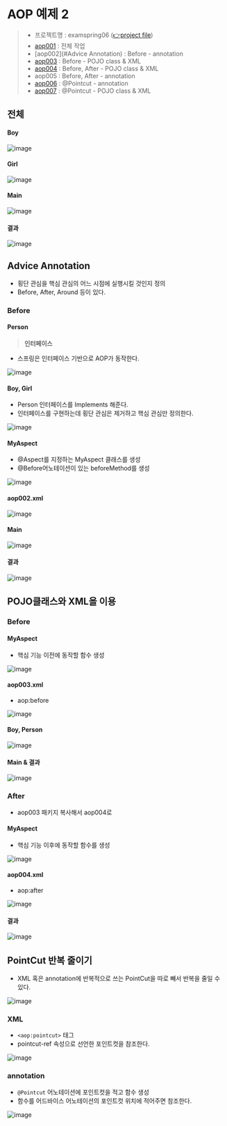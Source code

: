 # AOP 예제 2

> - 프로젝트명 : examspring06 ([👉project file](https://github.com/Clary0122/TIL/tree/main/Spring/project/examspring06))
> - [aop001](#전체) : 전체 작업
> - [aop002](#Advice Annotation) : Before - annotation
> - [aop003](#POJO클래스와-XML을-이용) : Before - POJO class & XML
> - [aop004](#POJO클래스와-XML을-이용) : Before, After - POJO class & XML
> - aop005 : Before, After - annotation
> - [aop006](#PointCut-반복-줄이기) : @Pointcut - annotation
> - [aop007](#annotation) : @Pointcut - POJO class & XML



## 전체
#### Boy
![image](https://user-images.githubusercontent.com/79209568/121993402-5e180b80-cdde-11eb-9d01-71254a0ef5c4.png)

#### Girl
![image](https://user-images.githubusercontent.com/79209568/121993417-66704680-cdde-11eb-939e-cf9271c1ece6.png)

#### Main
![image](https://user-images.githubusercontent.com/79209568/121993438-6e2feb00-cdde-11eb-81ec-0adf1756f7f8.png)

#### 결과
![image](https://user-images.githubusercontent.com/79209568/121993448-75ef8f80-cdde-11eb-8062-d8ba12bff68f.png)

## Advice Annotation
- 횡단 관심을 핵심 관심의 어느 시점에 실행시킬 것인지 정의
- Before, After, Around 등이 있다.

### Before
#### Person
> **인터페이스**
- 스프링은 인터페이스 기반으로 AOP가 동작한다.  
  
![image](https://user-images.githubusercontent.com/79209568/121993972-61f85d80-cddf-11eb-82c1-87112ec1d8db.png)

#### Boy, Girl
- Person 인터페이스를 Implements 해준다.
- 인터페이스를 구현하는데 횡단 관심은 제거하고 핵심 관심만 정의한다.  
  
![image](https://user-images.githubusercontent.com/79209568/121994108-a7b52600-cddf-11eb-8925-810386a3168c.png)

#### MyAspect
- @Aspect를 지정하는 MyAspect 클래스를 생성
- @Before어노테이션이 있는 beforeMethod를 생성  
  
![image](https://user-images.githubusercontent.com/79209568/121994824-eeefe680-cde0-11eb-9a9a-e5609239cf8d.png)
  
#### aop002.xml
![image](https://user-images.githubusercontent.com/79209568/121994460-45a8f080-cde0-11eb-8000-388cd375f525.png)

#### Main
![image](https://user-images.githubusercontent.com/79209568/121994499-5a858400-cde0-11eb-944f-376e690a55c4.png)

#### 결과
![image](https://user-images.githubusercontent.com/79209568/121994712-bea84800-cde0-11eb-835c-dcc4cdb2bada.png)

## POJO클래스와 XML을 이용
### Before
#### MyAspect
- 핵심 기능 이전에 동작할 함수 생성  
  
![image](https://user-images.githubusercontent.com/79209568/121998897-8bb58280-cde7-11eb-9fe3-3e36e68e5499.png)

#### aop003.xml
- aop:before  
  
![image](https://user-images.githubusercontent.com/79209568/121999207-f961ae80-cde7-11eb-9431-b737d8e2d2ea.png)

#### Boy, Person
![image](https://user-images.githubusercontent.com/79209568/121999268-0da5ab80-cde8-11eb-9731-09dd6399bb69.png)

#### Main & 결과
![image](https://user-images.githubusercontent.com/79209568/121999318-1f874e80-cde8-11eb-8df7-c204308a8a08.png)

### After
- aop003 패키지 복사해서 aop004로
#### MyAspect
- 핵심 기능 이후에 동작할 함수를 생성  
  
![image](https://user-images.githubusercontent.com/79209568/122199390-f55f8a80-ced4-11eb-9356-2e448e4a19fe.png)

#### aop004.xml
- aop:after  
  
![image](https://user-images.githubusercontent.com/79209568/122199605-2d66cd80-ced5-11eb-9170-b4a90625f5b1.png)

#### 결과
![image](https://user-images.githubusercontent.com/79209568/122199890-7cacfe00-ced5-11eb-88fe-5cd127b0ef85.png)

## PointCut 반복 줄이기
- XML 혹은 annotation에 반복적으로 쓰는 PointCut을 따로 빼서 반복을 줄일 수 있다.  
  
![image](https://user-images.githubusercontent.com/79209568/122201005-8b47e500-ced6-11eb-85b2-c686d92075bf.png)
### XML
- `<aop:pointcut>` 태그
- pointcut-ref 속성으로 선언한 포인트컷을 참조한다.  
  
![image](https://user-images.githubusercontent.com/79209568/122201188-bf230a80-ced6-11eb-869a-4ef607f69d3c.png)
### annotation
- `@Pointcut` 어노테이션에 포인트컷을 적고 함수 생성
- 함수를 어드바이스 어노테이션의 포인트컷 위치에 적어주면 참조한다.  
  
![image](https://user-images.githubusercontent.com/79209568/122201448-001b1f00-ced7-11eb-8431-9cc572c06552.png)


